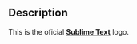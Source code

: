 ## Description

This is the oficial **[Sublime Text](https://www.sublimetext.com "Visit sublimetext.com")** logo.